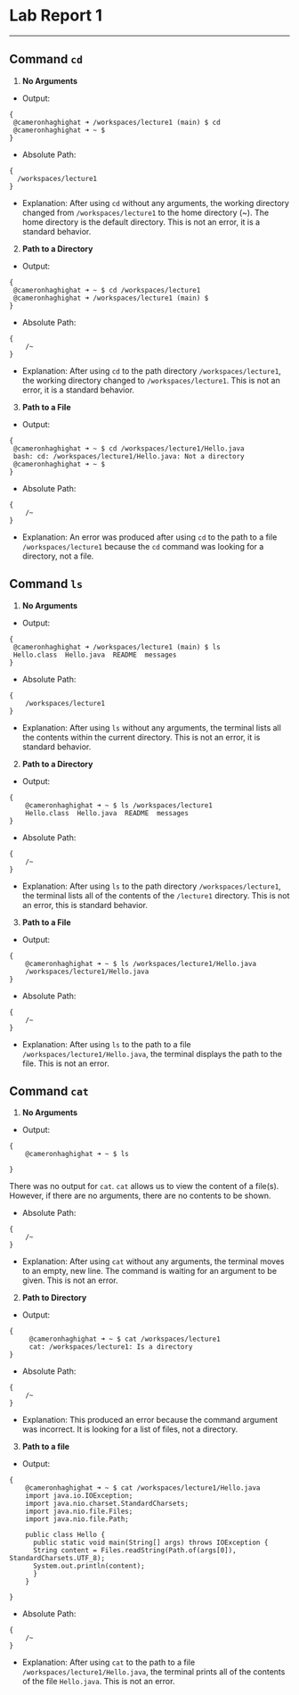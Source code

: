 # **Lab Report 1**
---
## **Command `cd`**
1. **No Arguments**
  - Output:
   ```
{
    @cameronhaghighat ➜ /workspaces/lecture1 (main) $ cd
    @cameronhaghighat ➜ ~ $
}
```
  - Absolute Path:
```
{
  /workspaces/lecture1 
}
```
  - Explanation:
    After using `cd` without any arguments, the working directory changed from ```/workspaces/lecture1``` to the home directory (~). The   home directory is the default directory. This is not an error, it is a standard behavior.

2. **Path to a Directory**
  - Output:
   ```
{
    @cameronhaghighat ➜ ~ $ cd /workspaces/lecture1
    @cameronhaghighat ➜ /workspaces/lecture1 (main) $ 
}
```
  - Absolute Path:
```
{
    /~
}
```
  - Explanation:
    After using `cd` to the path directory ```/workspaces/lecture1```, the working directory changed to ```/workspaces/lecture1```. This is not an error, it is a standard behavior.

3. **Path to a File**
  - Output:
   ```
{
    @cameronhaghighat ➜ ~ $ cd /workspaces/lecture1/Hello.java
    bash: cd: /workspaces/lecture1/Hello.java: Not a directory
    @cameronhaghighat ➜ ~ $ 
}
```
  - Absolute Path:
```
{
    /~
}
```
  - Explanation:
    An error was produced after using `cd` to the path to a file ```/workspaces/lecture1``` because the `cd` command was looking for a directory, not a file.

## **Command `ls`**
1. **No Arguments**
  - Output:
   ```
{
    @cameronhaghighat ➜ /workspaces/lecture1 (main) $ ls
    Hello.class  Hello.java  README  messages
}
```
  - Absolute Path:
```
{
    /workspaces/lecture1
}
```
  - Explanation:
    After using `ls` without any arguments, the terminal lists all the contents within the current directory. This is not an error, it is       standard behavior.

2. **Path to a Directory**
  - Output:
```
{
    @cameronhaghighat ➜ ~ $ ls /workspaces/lecture1
    Hello.class  Hello.java  README  messages
}
```
  - Absolute Path:
```
{
    /~
}
```
  - Explanation:
    After using `ls` to the path directory ```/workspaces/lecture1```, the terminal lists all of the contents of the ```/lecture1``` directory. This is not an error, this is standard behavior.

    
3. **Path to a File**
  - Output:
```
{
    @cameronhaghighat ➜ ~ $ ls /workspaces/lecture1/Hello.java
    /workspaces/lecture1/Hello.java
}
```
  - Absolute Path:
```
{
    /~ 
}
```
  - Explanation:
    After using `ls` to the path to a file `/workspaces/lecture1/Hello.java`, the terminal displays the path to the file. This is not an error.

## **Command `cat`**
1. **No Arguments**
- Output:
    
```
{
    @cameronhaghighat ➜ ~ $ ls
  
}
```

There was no output for `cat`. `cat` allows us to view the content of a file(s). However, if there are no arguments, there are no contents to be shown.

- Absolute Path:
  
```
{
    /~
}
```
- Explanation:
    After using `cat` without any arguments, the terminal moves to an empty, new line. The command is waiting for an argument to be given. This is not an error.

2. **Path to Directory**
- Output:
   
```
{
     @cameronhaghighat ➜ ~ $ cat /workspaces/lecture1
     cat: /workspaces/lecture1: Is a directory
}
```
- Absolute Path:
    
```
{
    /~
}
```
- Explanation:
    This produced an error because the command argument was incorrect. It is looking for a list of files, not a directory.

3. **Path to a file**
- Output:
    
```
{
    @cameronhaghighat ➜ ~ $ cat /workspaces/lecture1/Hello.java
    import java.io.IOException;
    import java.nio.charset.StandardCharsets;
    import java.nio.file.Files;
    import java.nio.file.Path;

    public class Hello {
      public static void main(String[] args) throws IOException {
      String content = Files.readString(Path.of(args[0]), StandardCharsets.UTF_8);    
      System.out.println(content);
      }
    }

}
```
- Absolute Path:
    
```
{
    /~
}
```
- Explanation:
    After using `cat` to the path to a file ```/workspaces/lecture1/Hello.java```, the terminal prints all of the contents of the file ```Hello.java```. This is not an error.



